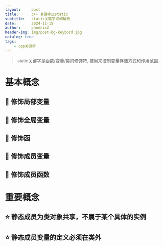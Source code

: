 ```yaml
---
layout:     post
title:      c++ 关键字之static
subtitle:   static关键字详细解析
date:       2024-11-15
author:     phoenixZ
header-img: img/post-bg-keybord.jpg
catalog: true
tags:
    - cpp关键字
---
```

> static关键字是函数/变量/类的修饰符, 被用来控制变量存储方式和作用范围

# 基本概念

## 🍎 修饰局部变量

## 🍊 修饰全局变量

## 🍉 修饰函

## 🍍  修饰成员变量

## 🍋   修饰成员函数

# 重要概念

## ⭐️ 静态成员为类对象共享，不属于某个具体的实例

## ⭐️ 静态成员变量的定义必须在类外
